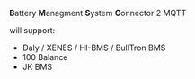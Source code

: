 <b>B</b>attery <b>M</b>anagment <b>S</b>ystem <b>C</b>onnector 2 MQTT

will support:
- Daly / XENES / HI-BMS / BullTron BMS
- 100 Balance
- JK BMS
